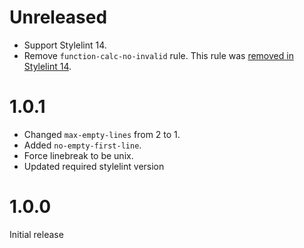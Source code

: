 # Unreleased
- Support Stylelint 14.
- Remove `function-calc-no-invalid` rule. This rule was [removed in Stylelint 14](https://stylelint.io/migration-guide/to-14/#function-calc-no-invalid-rule).

# 1.0.1
- Changed `max-empty-lines` from 2 to 1.
- Added `no-empty-first-line`.
- Force linebreak to be unix.
- Updated required stylelint version

# 1.0.0
Initial release
